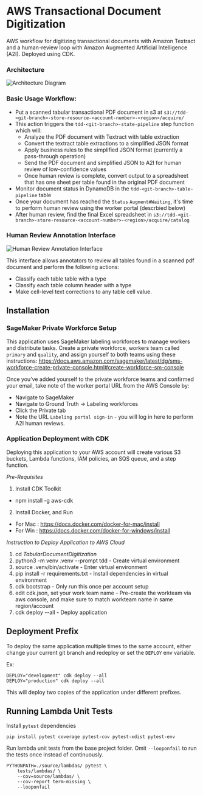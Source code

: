 # AWS Transactional Document Digitization

AWS workflow for digitizing transactional documents with Amazon Textract and a human-review loop with Amazon Augmented Artificial Intelligence (A2I). Deployed using CDK.

### Architecture

![Architecture Diagram](/docs/architecture-tdd.png)
### Basic Usage Workflow:

* Put a scanned tabular transactional PDF document in s3 at `s3://tdd-<git-branch>-store-resource-<account-number>-<region>/acquire/`
* This action triggers the `tdd-<git-branch>-state-pipeline` step function which will: 
  * Analyze the PDF document with Textract with table extraction 
  * Convert the textract table extractions to a simplified JSON format
  * Apply business rules to the simplified JSON format (currently a pass-through operation)
  * Send the PDF document and simplified JSON to A2I for human review of low-confidence values
  * Once human review is complete, convert output to a spreadsheet that has one sheet per table found in the original PDF document
* Monitor document status in DynamoDB in the `tdd-<git-branch>-table-pipeline` table
* Once your document has reached the `Status` `Augment#Waiting`, it's time to perform human review using the worker portal (descrbied below)
* After human review, find the final Excel spreadsheet in `s3://tdd-<git-branch>-store-resource-<account-number>-<region>/acquire/catalog`

### Human Review Annotation Interface

![Human Review Annotation Interface](/docs/tdd-annotation-ui.png)

This interface allows annotators to review all tables found in a scanned pdf document and perform the following actions:

* Classify each table table with a type
* Classify each table column header with a type
* Make cell-level text corrections to any table cell value.
## Installation
### SageMaker Private Workforce Setup

This application uses SageMaker labeling workforces to manage workers and distribute tasks. Create a private workforce, workers team called `primary` and `quality`, and assign yourself to both teams using these instructions: https://docs.aws.amazon.com/sagemaker/latest/dg/sms-workforce-create-private-console.html#create-workforce-sm-console

Once you’ve added yourself to the private workforce teams and confirmed your email, take note of the worker portal URL from the AWS Console by:

* Navigate to SageMaker
* Navigate to Ground Truth → Labeling workforces
* Click the Private tab
* Note the URL `Labeling portal sign-in` - you will log in here to perform A2I human reviews.

### Application Deployment with CDK

Deploying this application to your AWS account will create various S3 buckets, Lambda functions, IAM policies, an SQS queue, and a step function.

*Pre-Requisites*

1. Install CDK Toolkit

- npm install -g aws-cdk

2. Install Docker, and Run

- For Mac : https://docs.docker.com/docker-for-mac/install
- For Win : https://docs.docker.com/docker-for-windows/install

*Instruction to Deploy Application to AWS Cloud*

1. cd _TabularDocumentDigitization_
3. python3 -m venv .venv --prompt tdd       - Create virtual environment
3. source .venv/bin/activate                - Enter virtual environment
4. pip install -r requirements.txt          - Install dependencies in virtual environment
5. cdk bootstrap                            - Only run this once per account setup
6. edit cdk.json, set your work team name   - Pre-create the workteam via aws console, and make sure to match workteam name in same region/account
7. cdk deploy --all                         - Deploy application

## Deployment Prefix

To deploy the same application multiple times to the same account, either
change your current git branch and redeploy or set the `DEPLOY` env variable.

Ex:
```
DEPLOY="development" cdk deploy --all
DEPLOY="production" cdk deploy --all
```

This will deploy two copies of the application under different prefixes.


## Running Lambda Unit Tests

Install `pytest` dependencies

```
pip install pytest coverage pytest-cov pytest-xdist pytest-env
```

Run lambda unit tests from the base project folder.
Omit `--looponfail` to run the tests once instead of continuously.

```
PYTHONPATH=./source/lambdas/ pytest \
    tests/lambdas/ \
    --cov=source/lambdas/ \
    --cov-report term-missing \
    --looponfail
```
